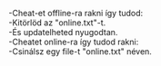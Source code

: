 
-Cheat-et offline-ra rakni így tudod:                    
-Kitörlöd az "online.txt"-t.                             
-És updatelheted nyugodtan.                              
-Cheatet online-ra így tudod rakni:                      
-Csinálsz egy file-t "online.txt" néven.                 
